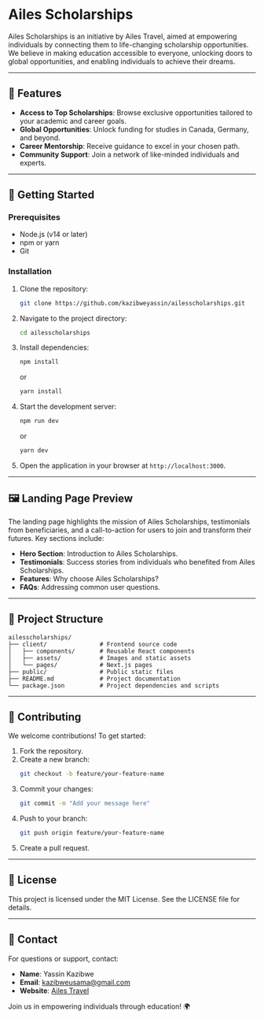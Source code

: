 # Ailes Scholarships

Ailes Scholarships is an initiative by Ailes Travel, aimed at empowering individuals by connecting them to life-changing scholarship opportunities. We believe in making education accessible to everyone, unlocking doors to global opportunities, and enabling individuals to achieve their dreams.

---

## 🌟 Features

- **Access to Top Scholarships**: Browse exclusive opportunities tailored to your academic and career goals.
- **Global Opportunities**: Unlock funding for studies in Canada, Germany, and beyond.
- **Career Mentorship**: Receive guidance to excel in your chosen path.
- **Community Support**: Join a network of like-minded individuals and experts.

---

## 🚀 Getting Started

### Prerequisites
- Node.js (v14 or later)
- npm or yarn
- Git

### Installation

1. Clone the repository:
   ```bash
   git clone https://github.com/kazibweyassin/ailesscholarships.git
   ```

2. Navigate to the project directory:
   ```bash
   cd ailesscholarships
   ```

3. Install dependencies:
   ```bash
   npm install
   ```
   or
   ```bash
   yarn install
   ```

4. Start the development server:
   ```bash
   npm run dev
   ```
   or
   ```bash
   yarn dev
   ```

5. Open the application in your browser at `http://localhost:3000`.

---

## 🖼️ Landing Page Preview

The landing page highlights the mission of Ailes Scholarships, testimonials from beneficiaries, and a call-to-action for users to join and transform their futures. Key sections include:
- **Hero Section**: Introduction to Ailes Scholarships.
- **Testimonials**: Success stories from individuals who benefited from Ailes Scholarships.
- **Features**: Why choose Ailes Scholarships?
- **FAQs**: Addressing common user questions.

---

## 📂 Project Structure

```
ailesscholarships/
├── client/               # Frontend source code
│   ├── components/       # Reusable React components
│   ├── assets/           # Images and static assets
│   └── pages/            # Next.js pages
├── public/               # Public static files
├── README.md             # Project documentation
└── package.json          # Project dependencies and scripts
```

---

## 🤝 Contributing

We welcome contributions! To get started:

1. Fork the repository.
2. Create a new branch:
   ```bash
   git checkout -b feature/your-feature-name
   ```
3. Commit your changes:
   ```bash
   git commit -m "Add your message here"
   ```
4. Push to your branch:
   ```bash
   git push origin feature/your-feature-name
   ```
5. Create a pull request.

---

## 📄 License

This project is licensed under the MIT License. See the LICENSE file for details.

---

## 📧 Contact

For questions or support, contact:
- **Name**: Yassin Kazibwe
- **Email**: [kazibweusama@gmail.com](mailto:your-email@example.com)
- **Website**: [Ailes Travel](https://www.ailestravels.com)

Join us in empowering individuals through education! 🌍

